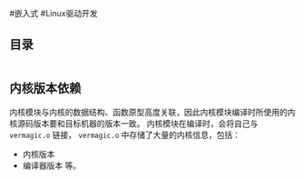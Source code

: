 #嵌入式 #Linux驱动开发

## 目录

```toc
```

## 内核版本依赖

内核模块与内核的数据结构、函数原型高度关联，因此内核模块编译时所使用的内核源码版本要和目标机器的版本一致。
内核模块在编译时，会将自己与 `vermagic.o` 链接， `vermagic.o` 中存储了大量的内核信息，包括：
- 内核版本
- 编译器版本
等。

